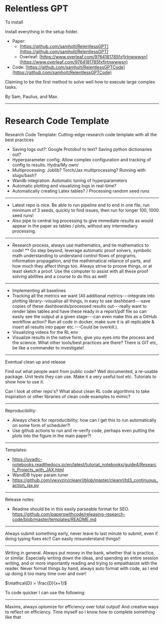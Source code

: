 # Relentless GPT

To install

Install everything in the setup folder.












* Paper:
  * [https://github.com/samholt/RelentlessGPT](https://github.com/samholt/RelentlessGPT)
  * Overleaf: [https://www.overleaf.com/9764181785fxfjrtnwwwsn](https://www.overleaf.com/9764181785fxfjrtnwwwsn)
* Code: [https://github.com/samholt/RelentlessGPTCode](https://github.com/samholt/RelentlessGPTCode)

Claiming to be the first method to solve well how to execute large complex tasks.

By Sam, Paulius, and Max.

---

# Research Code Template
Research Code Template: Cutting-edge research code template with all the best practices

* Saving logs out?: Google Protobuf to text? Saving python dictionaries out?
* Hyperparameter config: Allow complex configuration and tracking of config to results. Hydra/My own/
* Multiprocessing: Joblib? Torch/Jax multiprocessing? Running with slugs/bash?
* Wandb integration: Automatic tuning of hyperparameters
* Automatic plotting and visualizing logs in real-time?
* Automatically creating Latex tables? / Processing random seed runs


---

* Latest repo is nice. Be able to run pipeline end to end in one file, run minimum of 3 seeds, quickly to find issues, then run for longer 100, 1000 seed runs!
* Also pipe to central log processing to give immediate results as would appear in the paper as tables / plots, without any intermediary processing.

---

* Research process, always use mathematics, and tie mathematics to code!
** Go step beyond, leverage automatic proof solvers, symbolic math understanding to understand control flows of programs, information propagation, and the mathematical reliance of parts, and how much they affect things too. Always strive to proove things, or at least sketch a proof. Use the computer to assist with all these proof solving abilities and a course to do this as well!

---

* Implementing all baselines
* Tracking all the metrics we want (All additional metrics---integrate into plotting library--visualise all things, in easy to see dashboard---save copies of these dashboards/processed results out---really want to render latex tables and have these ready in a report/pdf file so can easily see the output at a given stage---can even make this as a GitHub workflow action? Run all code in docker, make sure it is all replicable & insert all results into paper etc.---Could be overkill.).
* Visualizing videos for the RL env
* Visualize results in the native form, give you eyes into the process and the science. What other tools/best practices are there? There is GIT etc, be like a commander to investigate!


---

Eventual clean up and release

Find out what people want from public code? Well documented, a re-usable package. Unit tests they can use. Make it a very useful tool etc. Tutorials to show how to use it.

Can I look at other repo's? What about clean RL code algorithms to take inspiration or other libraries of clean code examples to mimic?

---

Reproducibility:
* Always check for reproducibility; how can I get this to run automatically on some form of scheduler?!
* Use github actions to run and re-verify code, perhaps even putting the plots into the figure in the main paper?!


---
Templates:
* https://uvadlc-notebooks.readthedocs.io/en/latest/tutorial_notebooks/guide4/Research_Projects_with_JAX.html
* WandDB hyper param tuner
* https://github.com/vwxyzjn/cleanrl/blob/master/cleanrl/td3_continuous_action_jax.py

---
Release notes:

* Readme should be in this easily parseable format for SEO. https://github.com/paperswithcode/releasing-research-code/blob/master/templates/README.md


--------

Always submit something early, never leave to last minute to submit, even if doing typing fixes etc!! Can easily misunderstand things!!


----

Writing in general. Always put money in the bank, whether that is practice, or similar. Especially writing down the ideas, and spending an entire session writing, and or more importantly reading and trying to empathasize with the reader.
Never format things by hand, always auto format with code, as I end up doing it too many time over and over!

$\mathcal{D} = \frac{D}{x+1}$ 

To code quicker I can use the following: 


---------

Maxims, always optomize for efficiency over total output! And creative ways to reflect on efficiency. Time myself so I know how to complete something like that